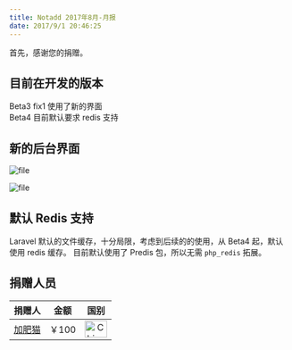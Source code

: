 ```yaml
---
title: Notadd 2017年8月-月报
date: 2017/9/1 20:46:25
---
```


首先，感谢您的捐赠。

## 目前在开发的版本

Beta3 fix1 使用了新的界面   
Beta4 目前默认要求 redis 支持

## 新的后台界面

![file](https://dn-phphub.qbox.me/uploads/images/201709/05/12205/ScI5qGBjoQ.png)

![file](https://dn-phphub.qbox.me/uploads/images/201709/05/12205/lr9SxUoIOf.png)

## 默认 Redis 支持

Laravel 默认的文件缓存，十分局限，考虑到后续的的使用，从 Beta4 起，默认使用 redis 缓存。
目前默认使用了 Predis 包，所以无需 `php_redis` 拓展。


## 捐赠人员 

捐赠人 | 金额 | 国别
----|:----:|:----:
[加肥猫](http://www.mustangzhong.com) | ￥100  | <img src="https://cdn.rawgit.com/hjnilsson/country-flags/master/svg/cn.svg" width = "40" height = "30" alt="China" align=center />